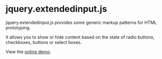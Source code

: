 jquery.extendedinput.js
=======================

jquery.extendedinput.js provides some generic markup patterns for HTML prototyping.

It allows you to show or hide content based on the state of radio buttons, checkboxes, buttons or select boxes.

View the <a href="http://wolfslittlestore.be/jquery.extendedinput/">online demo</a>.
